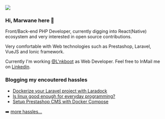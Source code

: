 ![](https://komarev.com/ghpvc/?username=moghwan)

### Hi, Marwane here 👋

<!-- I don't like Full Stack Developer job title tbh -->
Front/Back-end PHP Developer, currently digging into React(Native) ecosystem and very interested in open source contributions.

Very comfortable with Web technologies such as Prestashop, Laravel, VueJS and Ionic framework.

Currently I'm working [@L'nkboot](https://twitter.com/LNKBOOT) as Web Developer. Feel free to InMail me on [Linkedin](https://linkedin.com/in/moghwan).

### Blogging my encoutered hassles
<!-- BLOG-POST-LIST:START -->
- [Dockerize your Laravel project with Laradock](https://dev.to/moghwan/dockerize-your-laravel-project-with-laradock-2io1)
- [Is linux good enough for everyday programming?](https://dev.to/moghwan/is-linux-good-enough-for-everyday-programming-3kol)
- [Setup Prestashop CMS with Docker Compose](https://dev.to/moghwan/setup-prestashop-with-docker-compose-39mn)
<!-- BLOG-POST-LIST:END -->
➡️ [more hassles...](https://moghwan.me/blog)
